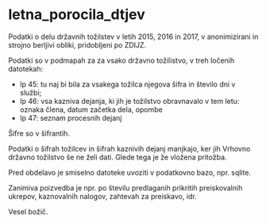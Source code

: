 # letna_porocila_dtjev

Podatki o delu državnih tožilstev v letih 2015, 2016 in 2017, v
anonimizirani in strojno berljivi obliki, pridobljeni po ZDIJZ.

Podatki so v podmapah za za vsako državno tožilistvo, v treh ločenih datotekah:
 - lp 45: tu naj bi bila za vsakega tožilca njegova šifra in število dni v službi;
 - lp 46: vsa kazniva dejanja, ki jih je tožilstvo obravnavalo v tem letu: oznaka člena, datum začetka dela, opombe 
 - lp 47: seznam procesnih dejanj

Šifre so v šifrantih.

Podatki o šifrah tožilcev in šifrah kaznivih dejanj manjkajo, ker jih
Vrhovno državno tožilstvo še ne želi dati.  Glede tega je že vložena
pritožba.

Pred obdelavo je smiselno datoteke uvoziti v podatkovno bazo, npr. sqlite.

Zanimiva poizvedba je npr. po številu predlaganih prikritih preiskovalnih
ukrepov, kaznovalnih nalogov, zahtevah za preiskavo, idr.

Vesel božič.
